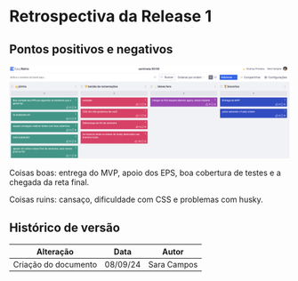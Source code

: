 # Retrospectiva da Release 1

## Pontos positivos e negativos

![retro3008](../../../assets/retro3008.png)

Coisas boas: entrega do MVP, apoio dos EPS, boa cobertura de testes e a chegada da reta final.

Coisas ruins: cansaço, dificuldade com CSS e problemas com husky.

## Histórico de versão

| Alteração            | Data     | Autor       |
| -------------------- | -------- | ----------- |
| Criação do documento | 08/09/24 | Sara Campos |
